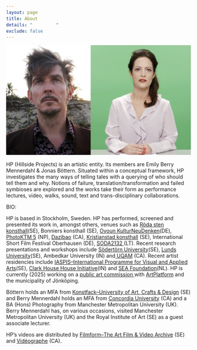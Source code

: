 ```yaml
---
layout: page
title: About
details: "         "
exclude: false
---
```

![](/images/test.jpg)

HP (Hillside Projects) is an artistic entity. Its members are Emily Berry Mennerdahl & Jonas Böttern. Situated within a conceptual framework, HP investigates the many ways of telling tales with a querying of who should tell them and why. Notions of failure, translation/transformation and failed symbioses are explored and the works take their form as performance lectures, video, walks, sound, text and trans-disciplinary collaborations.

B﻿IO:

HP is based in Stockholm, Sweden. HP has performed, screened and presented its work in, amongst others, venues such as [Röda sten konsthall](https://rodastenkonsthall.se/utstallningar/dhak-dhak-ho-hum-ah-eekff-iii-ie/)(SE), Bonniers konsthall (SE), [Oyoun KulturNeuDenken](https://oyoun.de/en/event/l2l_opening/)(DE), [PhotoKTM 5](https://photoktm.com/program/searching-for-the-european-roller/) (NP), [Dazibao](https://en.dazibao.art/exhibition-hillside-projects) (CA), [Kristianstad konsthall](https://regionmuseet.se/kalender/i-like-maps-because-they-lie/) (SE), International Short Film Festival Oberhausen (DE), [SODA2132 ](https://sodas2123.lt/en/walking-is-still-honest-about-being-and-moving-together/)(LT). Recent research presentations and workshops include [Södertörn University](https://www.sh.se/institutioner--amnen/institutionen-for-kultur-och-larande/litteraturvetenskap/ratatoskr-research-group-for-literary-animal-studies#:~:text=9%2D10%20december%202024%20arrangerade,%2C%20Universitetet%20i%20Li%C3%A8ge%2C%20Belgien.)(SE), [Lunds University](https://www.lu.se/evenemang/relentless-existential-threats-stretching-across-disciplines-and-dimensions-foster-existential-well)(SE), Ambedkar University (IN) and[ UQAM](https://labdoc.uqam.ca/wp-content/uploads/sites/95/LabDoc_E%CC%81co_Prog.pdf) (CA). Recent artist residencies include [IASPIS–International Programme for Visual and Applied Arts](https://www.konstnarsnamnden.se/en/international-programmes-and-residencies/iaspis-international-programme-for-visual-and-applied-arts/iaspis-digital-archive/hillside-projects/)(SE), [Clark House House Initiative](https://theshowroom.org/about/relationships/clark-house-initiative)(IN) and [SEA Foundation](https://www.seafoundation.eu/hillside-projects-exhibition-vultures/)(NL). HP is currently (2025) working on a [public art commission ](https://jonkopingslansmuseum.se/se-och-gora/kalender/evenemang/gnistrande-skymd/)with [ArtPlatform](https://artplatform.se/) and the municipality of Jönköping.

Böttern holds an MFA from [Konstfack–University of Art, Crafts & Design](https://www.konstfack.se/en/) (SE) and Berry Mennerdahl holds an MFA from [Concordia University](https://www.concordia.ca/finearts/studio-arts/programs/graduate.html) (CA) and a BA (Hons) Photography from Manchester Metropolitan University (UK). Berry Mennerdahl has, on various occasions, visited Manchester Metropolitan University (UK) and the Royal Institute of Art (SE) as a guest associate lecturer.

HP’s videos are distributed by [Filmform–The Art Film & Video Archive](https://www.filmform.com/artists/13264-hillside-projects-artist-group/) (SE) and [Vidéographe](https://www.videographe.org/?s=hillside+projects) (CA).



![]()

[](/cv.html)